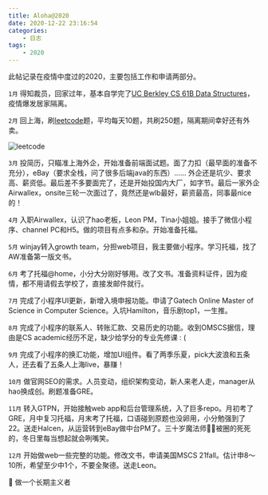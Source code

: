```yaml
---
title: Aloha@2020
date: 2020-12-22 23:16:54
categories:
    - 日志
tags:
    - 2020
---
```


此帖记录在疫情中度过的2020，主要包括工作和申请两部分。

`1月` 得知裁员，回家过年，基本自学完了[UC Berkley CS 61B Data Structures](https://fa20.datastructur.es/)，疫情爆发居家隔离。

`2月` 回上海，刷[leetcode](https://leetcode-cn.com/)题，平均每天10题，共刷250题，隔离期间幸好还有外卖。

![leetcode](https://cdn.jsdelivr.net/gh/sandy-ding/imgHosting/blog/20201222233249.jpg)

`3月` 投简历，只瞄准上海外企，开始准备前端面试题。面了力扣（最早面的准备不充分），eBay（要求全栈，问了很多后端java的东西）...... 外企还是坑少、要求高、薪资低。最后差不多要面完了，还是开始投国内大厂，如字节。最后一家外企Airwallex，onsite三轮一次面过了，竟然还是wlb最好，薪资最高，同事最nice的！

`4月` 入职Airwallex，认识了hao老板，Leon PM，Tina小姐姐。接手了微信小程序、channel PC和H5。做的项目有点多和杂。开始准备托福。

`5月` winjay转入growth team，分担web项目，我主要做小程序。学习托福，找了AW准备第一版文书。

`6月` 考了托福@home，小分大分刚好够用。改了文书。准备资料证件，因为疫情，都不用请假去学校了，直接发邮件就行。

`7月` 完成了小程序UI更新，新增入境申报功能。申请了Gatech Online Master of Science in Computer Science。入坑Hamilton，音乐剧top1，一生推。

`8月` 完成了小程序的联系人、转账汇款、交易历史的功能。收到OMSCS据信，理由是CS academic经历不足，缺少给学分的专业先修课 : (

`9月` 完成了小程序的换汇功能，增加UI组件。看了两季乐夏，pick大波浪和五条人，还去看了五条人上海live，暴赚！

`10月` 做官网SEO的需求。人员变动，组织架构变动，新人来老人走，manager从hao换成创。刷题准备GRE。

`11月` 转入GTPN，开始接触web app和后台管理系统，入了巨多repo。月初考了GRE，月中复习托福，月末考了托福，口语碰到原题也没卵用，小分勉强到了22。送走Halcen，从运营转到eBay做中台PM了。三十岁魔法师🧙‍♀️被圈的死死的，冬日里每当想起就会咧嘴笑。

`12月` 开始做web一些完整的功能。修改文书，申请美国MSCS 21fall。估计申8～10所，希望至少中1个，不要全聚德。送走Leon。

🚩 做一个长期主义者